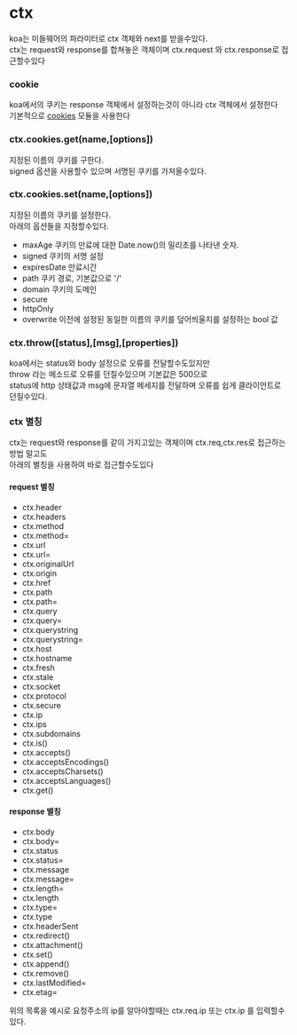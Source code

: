# ctx
koa는 미들웨어의 파라미터로 ctx 객체와 next를 받을수있다.  
ctx는 request와 response를 합쳐놓은 객체이며 ctx.request 와 ctx.response로 접근할수있다  
### cookie
koa에서의 쿠키는 response 객체에서 설정하는것이 아니라 ctx 객체에서 설정한다  
기본적으로 [cookies](https://github.com/pillarjs/cookies) 모듈을 사용한다
### ctx.cookies.get(name,[options])
지정된 이름의 쿠키를 구한다.  
signed 옵션을 사용할수 있으며 서명된 쿠키를 가져올수있다.
### ctx.cookies.set(name,[options])
지정된 이름의 쿠키를 설정한다.  
아래의 옵션들을 지정할수있다.  
* maxAge    쿠키의 만료에 대한 Date.now()의 밀리초를 나타낸 숫자.
* signed    쿠키의 서명 설정
* expiresDate    만료시간
* path      쿠키 경로, 기본값으로 '/'
* domain    쿠키의 도메인
* secure    
* httpOnly 
* overwrite 이전에 설정된 동일한 이름의 쿠키를 덮어씌울지를 설정하는 bool 값

### ctx.throw([status],[msg],[properties])
koa에서는 status와 body 설정으로 오류를 전달할수도있지만  
throw 라는 메소드로 오류를 던질수있으며 기본값은 500으로  
status에 http 상태값과 msg에 문자열 메세지를 전달하며 오류를 쉽게 클라이언트로 던질수있다.  

### ctx 별칭
ctx는 request와 response를 같이 가지고있는 객체이며 ctx.req,ctx.res로 접근하는방법 말고도  
아래의 별칭을 사용하여 바로 접근할수도있다
#### request 별칭
* ctx.header
* ctx.headers
* ctx.method
* ctx.method=
* ctx.url
* ctx.url=
* ctx.originalUrl
* ctx.origin
* ctx.href
* ctx.path
* ctx.path=
* ctx.query
* ctx.query=
* ctx.querystring
* ctx.querystring=
* ctx.host
* ctx.hostname
* ctx.fresh
* ctx.stale
* ctx.socket
* ctx.protocol
* ctx.secure
* ctx.ip
* ctx.ips
* ctx.subdomains
* ctx.is()
* ctx.accepts()
* ctx.acceptsEncodings()
* ctx.acceptsCharsets()
* ctx.acceptsLanguages()
* ctx.get()

#### response 별칭
* ctx.body
* ctx.body=
* ctx.status
* ctx.status=
* ctx.message
* ctx.message=
* ctx.length=
* ctx.length
* ctx.type=
* ctx.type
* ctx.headerSent
* ctx.redirect()
* ctx.attachment()
* ctx.set()
* ctx.append()
* ctx.remove()
* ctx.lastModified=
* ctx.etag=

위의 목록을 예시로 요청주소의 ip를 알아야할때는 ctx.req.ip 또는 ctx.ip 를 입력할수있다.
